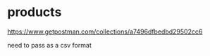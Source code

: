 # products


https://www.getpostman.com/collections/a7496dfbedbd29502cc6


need to pass as a csv format

